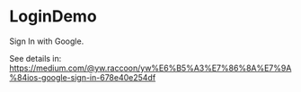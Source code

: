 # LoginDemo


Sign In with Google.

See details in:
https://medium.com/@yw.raccoon/yw%E6%B5%A3%E7%86%8A%E7%9A%84ios-google-sign-in-678e40e254df

